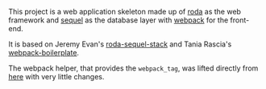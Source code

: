 This project is a web application skeleton made up of [roda](https://github.com/jeremyevans/roda) as the web framework and [sequel](https://github.com/jeremyevans/sequel) as the database layer with [webpack](https://github.com/webpack/webpack) for the front-end.

It is based on Jeremy Evan's [roda-sequel-stack](https://github.com/jeremyevans/roda-sequel-stack) and Tania Rascia's [webpack-boilerplate](https://github.com/taniarascia/webpack-boilerplate).

The webpack helper, that provides the `webpack_tag`, was lifted directly from [here](https://github.com/choonggg/fusrodah/) with very little changes.
